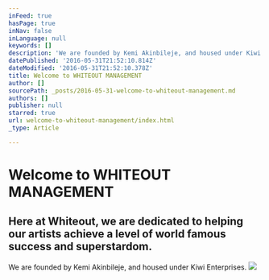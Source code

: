 ```yaml
---
inFeed: true
hasPage: true
inNav: false
inLanguage: null
keywords: []
description: 'We are founded by Kemi Akinbileje, and housed under Kiwi Enterprises.'
datePublished: '2016-05-31T21:52:10.814Z'
dateModified: '2016-05-31T21:52:10.378Z'
title: Welcome to WHITEOUT MANAGEMENT
author: []
sourcePath: _posts/2016-05-31-welcome-to-whiteout-management.md
authors: []
publisher: null
starred: true
url: welcome-to-whiteout-management/index.html
_type: Article

---
```

# Welcome to WHITEOUT MANAGEMENT

## Here at Whiteout, we are dedicated to helping our artists achieve a level of world famous success and superstardom. 

We are founded by Kemi Akinbileje, and housed under Kiwi Enterprises.
![](https://the-grid-user-content.s3-us-west-2.amazonaws.com/11e634eb-f83f-44b0-8cd7-4b4a66170d0f.png)